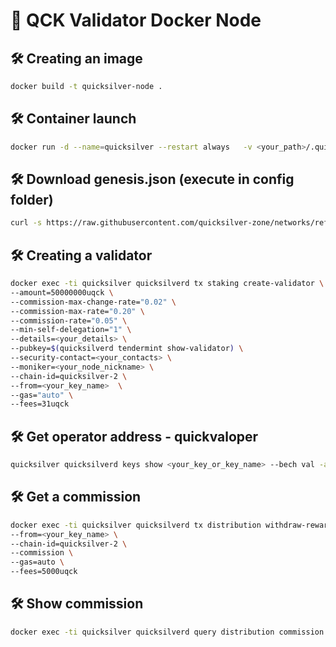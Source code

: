 # 🚀 QCK Validator Docker Node

## 🛠 Creating an image
```bash
docker build -t quicksilver-node .
```

## 🛠 Container launch
```bash
docker run -d --name=quicksilver --restart always   -v <your_path>/.quicksilverd:/root/.quicksilverd -p 23656:26656 -p 23657:26657  quicksilver-node
```

## 🛠 Download genesis.json (execute in config folder)
```bash
curl -s https://raw.githubusercontent.com/quicksilver-zone/networks/refs/heads/main/mainnet/quicksilver-2/genesis.json > genesis.json
```
    
## 🛠 Creating a validator
```bash
docker exec -ti quicksilver quicksilverd tx staking create-validator \ 
--amount=50000000uqck \
--commission-max-change-rate="0.02" \
--commission-max-rate="0.20" \
--commission-rate="0.05" \
--min-self-delegation="1" \
--details=<your_details> \
--pubkey=$(quicksilverd tendermint show-validator) \
--security-contact=<your_contacts> \
--moniker=<your_node_nickname> \
--chain-id=quicksilver-2 \
--from=<your_key_name>  \
--gas="auto" \
--fees=31uqck
```

## 🛠 Get operator address - quickvaloper
```bash
quicksilver quicksilverd keys show <your_key_or_key_name> --bech val -a
```

## 🛠 Get a commission
```bash
docker exec -ti quicksilver quicksilverd tx distribution withdraw-rewards <your_operator_address> \ 
--from=<your_key_name> \
--chain-id=quicksilver-2 \
--commission \ 
--gas=auto \
--fees=5000uqck 
```

## 🛠 Show commission
```bash
docker exec -ti quicksilver quicksilverd query distribution commission <ваш_valoper_адрес>
```